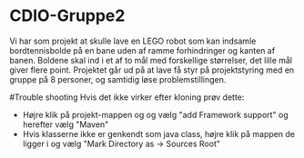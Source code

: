# CDIO-Gruppe2

Vi har som projekt at skulle lave en LEGO robot som kan indsamle bordtennisbolde på en bane uden af ramme forhindringer og kanten af banen. 
Boldene skal ind i et af to mål med forskellige størrelser, det lille mål giver flere point.
Projektet går ud på at lave få styr på projektstyring med en gruppe på 8 personer, og samtidig løse problemstillingen.

#Trouble shooting
Hvis det ikke virker efter kloning prøv dette:

 - Højre klik på projekt-mappen og og vælg "add Framework support" og herefter vælg "Maven"
 - Hvis klasserne ikke er genkendt som java class, højre klik på mappen de ligger i og vælg "Mark Directory as -> Sources Root"